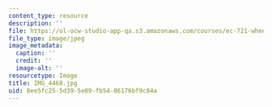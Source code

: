 ```yaml
---
content_type: resource
description: ''
file: https://ol-ocw-studio-app-qa.s3.amazonaws.com/courses/ec-721-wheelchair-design-in-developing-countries-spring-2009/8ee5fc255d395e09fb5406176bf9c84a_IMG_4468.jpg
file_type: image/jpeg
image_metadata:
  caption: ''
  credit: ''
  image-alt: ''
resourcetype: Image
title: IMG_4468.jpg
uid: 8ee5fc25-5d39-5e09-fb54-06176bf9c84a
---
```

